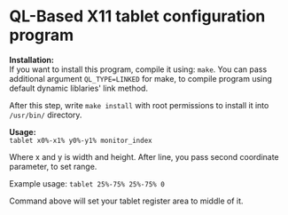 <h1>QL-Based X11 tablet configuration program</h1>

<b>Installation:</b>
<br>If you want to install this program, compile it using: `make`.
You can pass additional argument `QL_TYPE=LINKED` for make, to compile program using default dynamic liblaries' link method.

After this step, write `make install` with root permissions to install it into `/usr/bin/` directory.


<b>Usage:</b>
<br>`tablet x0%-x1% y0%-y1% monitor_index`

Where x and y is width and height.
After line, you pass second coordinate parameter, to set range.

Example usage:
`tablet 25%-75% 25%-75% 0`

Command above will set your tablet register area to middle of it.